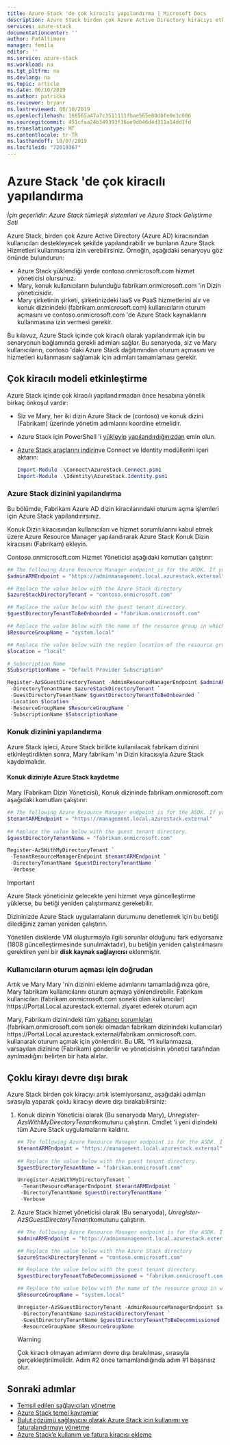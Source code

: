 ```yaml
---
title: Azure Stack 'de çok kiracılı yapılandırma | Microsoft Docs
description: Azure Stack birden çok Azure Active Directory kiracıyı etkinleştirmeyi ve devre dışı bırakmayı öğrenin.
services: azure-stack
documentationcenter: ''
author: PatAltimore
manager: femila
editor: ''
ms.service: azure-stack
ms.workload: na
ms.tgt_pltfrm: na
ms.devlang: na
ms.topic: article
ms.date: 06/10/2019
ms.author: patricka
ms.reviewer: bryanr
ms.lastreviewed: 06/10/2019
ms.openlocfilehash: 168565a47a7c3511111fbae565e80dbfe0e3c606
ms.sourcegitcommit: 451cfaa24b349393f36ae9d646d4d311a14dd1fd
ms.translationtype: MT
ms.contentlocale: tr-TR
ms.lasthandoff: 10/07/2019
ms.locfileid: "72019367"
---
```

# <a name="configure-multi-tenancy-in-azure-stack"></a>Azure Stack 'de çok kiracılı yapılandırma

*İçin geçerlidir: Azure Stack tümleşik sistemleri ve Azure Stack Geliştirme Seti*

Azure Stack, birden çok Azure Active Directory (Azure AD) kiracısından kullanıcıları destekleyecek şekilde yapılandırabilir ve bunların Azure Stack Hizmetleri kullanmasına izin verebilirsiniz. Örneğin, aşağıdaki senaryoyu göz önünde bulundurun:

- Azure Stack yüklendiği yerde contoso.onmicrosoft.com hizmet yöneticisi olursunuz.
- Mary, konuk kullanıcıların bulunduğu fabrikam.onmicrosoft.com 'in Dizin yöneticisidir.
- Mary şirketinin şirketi, şirketinizdeki IaaS ve PaaS hizmetlerini alır ve konuk dizinindeki (fabrikam.onmicrosoft.com) kullanıcıların oturum açmasını ve contoso.onmicrosoft.com 'de Azure Stack kaynaklarını kullanmasına izin vermesi gerekir.

Bu kılavuz, Azure Stack içinde çok kiracılı olarak yapılandırmak için bu senaryonun bağlamında gerekli adımları sağlar. Bu senaryoda, siz ve Mary kullanıcıların, contoso 'daki Azure Stack dağıtımından oturum açmasını ve hizmetleri kullanmasını sağlamak için adımları tamamlaması gerekir.

## <a name="enable-multi-tenancy"></a>Çok kiracılı modeli etkinleştirme

Azure Stack içinde çok kiracılı yapılandırmadan önce hesabına yönelik birkaç önkoşul vardır:
  
 - Siz ve Mary, her iki dizin Azure Stack de (contoso) ve konuk dizini (Fabrikam) üzerinde yönetim adımlarını koordine etmelidir.
 - Azure Stack için PowerShell 'i [yükleyip](azure-stack-powershell-install.md) [yapılandırdığınızdan](azure-stack-powershell-configure-admin.md) emin olun.
 - [Azure Stack araçlarını indirin](azure-stack-powershell-download.md)ve Connect ve Identity modüllerini içeri aktarın:

    ```powershell
    Import-Module .\Connect\AzureStack.Connect.psm1
    Import-Module .\Identity\AzureStack.Identity.psm1
    ```

### <a name="configure-azure-stack-directory"></a>Azure Stack dizinini yapılandırma

Bu bölümde, Fabrikam Azure AD dizin kiracılarındaki oturum açma işlemleri için Azure Stack yapılandırırsınız.

Konuk Dizin kiracısından kullanıcıları ve hizmet sorumlularını kabul etmek üzere Azure Resource Manager yapılandırarak Azure Stack Konuk Dizin kiracısını (Fabrikam) ekleyin.

Contoso.onmicrosoft.com Hizmet Yöneticisi aşağıdaki komutları çalıştırır:

```powershell  
## The following Azure Resource Manager endpoint is for the ASDK. If you're in a multinode environment, contact your operator or service provider to get the endpoint.
$adminARMEndpoint = "https://adminmanagement.local.azurestack.external"

## Replace the value below with the Azure Stack directory
$azureStackDirectoryTenant = "contoso.onmicrosoft.com"

## Replace the value below with the guest tenant directory. 
$guestDirectoryTenantToBeOnboarded = "fabrikam.onmicrosoft.com"

## Replace the value below with the name of the resource group in which the directory tenant registration resource should be created (resource group must already exist).
$ResourceGroupName = "system.local"

## Replace the value below with the region location of the resource group.
$location = "local"

# Subscription Name
$SubscriptionName = "Default Provider Subscription"

Register-AzSGuestDirectoryTenant -AdminResourceManagerEndpoint $adminARMEndpoint `
 -DirectoryTenantName $azureStackDirectoryTenant `
 -GuestDirectoryTenantName $guestDirectoryTenantToBeOnboarded `
 -Location $location `
 -ResourceGroupName $ResourceGroupName `
 -SubscriptionName $SubscriptionName
```

### <a name="configure-guest-directory"></a>Konuk dizinini yapılandırma

Azure Stack işleci, Azure Stack birlikte kullanılacak fabrikam dizinini etkinleştirdikten sonra, Mary fabrikam 'ın Dizin kiracısıyla Azure Stack kaydolmalıdır.

#### <a name="registering-azure-stack-with-the-guest-directory"></a>Konuk diziniyle Azure Stack kaydetme

Mary (Fabrikam Dizin Yöneticisi), Konuk dizininde fabrikam.onmicrosoft.com aşağıdaki komutları çalıştırır:

```powershell
## The following Azure Resource Manager endpoint is for the ASDK. If you're in a multinode environment, contact your operator or service provider to get the endpoint.
$tenantARMEndpoint = "https://management.local.azurestack.external"
    
## Replace the value below with the guest tenant directory.
$guestDirectoryTenantName = "fabrikam.onmicrosoft.com"

Register-AzSWithMyDirectoryTenant `
 -TenantResourceManagerEndpoint $tenantARMEndpoint `
 -DirectoryTenantName $guestDirectoryTenantName `
 -Verbose
```

> [!IMPORTANT]
> Azure Stack yöneticiniz gelecekte yeni hizmet veya güncelleştirme yüklerse, bu betiği yeniden çalıştırmanız gerekebilir.
>
> Dizininizde Azure Stack uygulamaların durumunu denetlemek için bu betiği dilediğiniz zaman yeniden çalıştırın.
>
> Yönetilen disklerde VM oluşturmayla ilgili sorunlar olduğunu fark ediyorsanız (1808 güncelleştirmesinde sunulmaktadır), bu betiğin yeniden çalıştırılmasını gerektiren yeni bir **disk kaynak sağlayıcısı** eklenmiştir.

### <a name="direct-users-to-sign-in"></a>Kullanıcıların oturum açması için doğrudan

Artık ve Mary Mary 'nin dizinini ekleme adımlarını tamamladığınıza göre, Mary fabrikam kullanıcılarını oturum açmaya yönlendirebilir. Fabrikam kullanıcıları (fabrikam.onmicrosoft.com soneki olan kullanıcılar) https\://Portal.Local.azurestack.external. ziyaret ederek oturum açın

Mary, Fabrikam dizinindeki tüm [yabancı sorumluları](/azure/role-based-access-control/rbac-and-directory-admin-roles) (fabrikam.onmicrosoft.com soneki olmadan fabrikam dizinindeki kullanıcılar) https\://Portal.Local.azurestack.external/fabrikam.onmicrosoft.com. kullanarak oturum açmak için yönlendirir. Bu URL 'YI kullanmazsa, varsayılan dizinine (Fabrikam) gönderilir ve yöneticisinin yönetici tarafından ayrılmadığını belirten bir hata alırlar.

## <a name="disable-multi-tenancy"></a>Çoklu kirayı devre dışı bırak

Azure Stack birden çok kiracıyı artık istemiyorsanız, aşağıdaki adımları sırasıyla yaparak çoklu kiracıyı devre dışı bırakabilirsiniz:

1. Konuk dizinin Yöneticisi olarak (Bu senaryoda Mary), *Unregister-AzsWithMyDirectoryTenant*komutunu çalıştırın. Cmdlet 'i yeni dizindeki tüm Azure Stack uygulamalarını kaldırır.

    ``` PowerShell
    ## The following Azure Resource Manager endpoint is for the ASDK. If you're in a multinode environment, contact your operator or service provider to get the endpoint.
    $tenantARMEndpoint = "https://management.local.azurestack.external"
        
    ## Replace the value below with the guest tenant directory.
    $guestDirectoryTenantName = "fabrikam.onmicrosoft.com"
    
    Unregister-AzsWithMyDirectoryTenant `
     -TenantResourceManagerEndpoint $tenantARMEndpoint `
     -DirectoryTenantName $guestDirectoryTenantName `
     -Verbose 
    ```

2. Azure Stack hizmet yöneticisi olarak (Bu senaryoda), *Unregister-AzSGuestDirectoryTenant*komutunu çalıştırın.

    ``` PowerShell
    ## The following Azure Resource Manager endpoint is for the ASDK. If you're in a multinode environment, contact your operator or service provider to get the endpoint.
    $adminARMEndpoint = "https://adminmanagement.local.azurestack.external"
    
    ## Replace the value below with the Azure Stack directory
    $azureStackDirectoryTenant = "contoso.onmicrosoft.com"
    
    ## Replace the value below with the guest tenant directory. 
    $guestDirectoryTenantToBeDecommissioned = "fabrikam.onmicrosoft.com"
    
    ## Replace the value below with the name of the resource group in which the directory tenant registration resource should be created (resource group must already exist).
    $ResourceGroupName = "system.local"
    
    Unregister-AzSGuestDirectoryTenant -AdminResourceManagerEndpoint $adminARMEndpoint `
     -DirectoryTenantName $azureStackDirectoryTenant `
     -GuestDirectoryTenantName $guestDirectoryTenantToBeDecommissioned `
     -ResourceGroupName $ResourceGroupName
    ```

    > [!WARNING]
    > Çok kiracılı olmayan adımların devre dışı bırakılması, sırasıyla gerçekleştirilmelidir. Adım #2 önce tamamlandığında adım #1 başarısız olur.

## <a name="next-steps"></a>Sonraki adımlar

- [Temsil edilen sağlayıcıları yönetme](azure-stack-delegated-provider.md)
- [Azure Stack temel kavramlar](azure-stack-overview.md)
- [Bulut çözümü sağlayıcısı olarak Azure Stack için kullanımı ve faturalandırmayı yönetme](azure-stack-add-manage-billing-as-a-csp.md)
- [Azure Stack’e kullanım ve fatura kiracısı ekleme](azure-stack-csp-howto-register-tenants.md)
